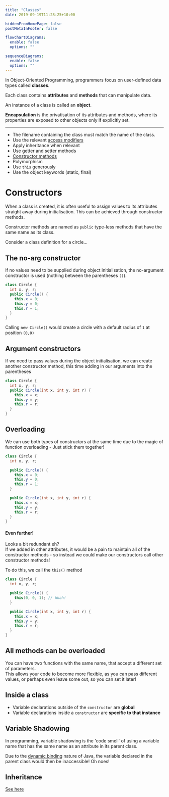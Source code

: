 ```yaml
---
title: "Classes"
date: 2019-09-19T11:28:25+10:00

hiddenFromHomePage: false
postMetaInFooter: false

flowchartDiagrams:
  enable: false
  options: ""

sequenceDiagrams:
  enable: false
  options: ""
---
```


In Object-Oriented Programming, programmers focus on user-defined data types called **classes**.

Each class contains **attributes** and **methods** that can manipulate data.

An instance of a class is called an **object**.

**Encapsulation** is the privatisation of its attributes and methods, where its properties are exposed to other objects only if explicitly set.

---

- The filename containing the class must match the name of the class.
- Use the relevant [access modifiers](../java-access-modifiers)
- Apply inheritance when relevant
- Use getter and setter methods
- [Constructor methods](#constructors)
- Polymorphism
- Use `this` generously
- Use the object keywords (static, final)

# Constructors

When a class is created, it is often useful to assign values to its attributes straight away during initialisation. This can be achieved through constructor methods.

Constructor methods are named as `public` type-less methods that have the same name as its class.

Consider a class definition for a circle...

## The no-arg constructor

If no values need to be supplied during object initialisation, the no-argument constructor is used (nothing between the parentheses `()`).

```java
class Circle {
  int x, y, r;
  public Circle() {
    this.x = 0;
    this.y = 0;
    this.r = 1;
  }
}
```

Calling `new Circle()` would create a circle with a default radius of `1` at position `(0,0)`

## Argument constructors

If we need to pass values during the object initialisation, we can create another constructor method, this time adding in our arguments into the parentheses

```java
class Circle {
  int x, y, r;
  public Circle(int x, int y, int r) {
    this.x = x;
    this.y = y;
    this.r = r;
  }
}
```

## Overloading

We can use both types of constructors at the same time due to the magic of function overloading - Just stick them together!

```java
class Circle {
  int x, y, r;

  public Circle() {
    this.x = 0;
    this.y = 0;
    this.r = 1;
  }

  public Circle(int x, int y, int r) {
    this.x = x;
    this.y = y;
    this.r = r;
  }
}
```

#### Even further!

Looks a bit redundant eh?  
If we added in other attributes, it would be a pain to maintain all of the constructor methods - so instead we could make our constructors call other constructor methods!

To do this, we call the `this()` method

```java
class Circle {
  int x, y, r;

  public Circle() {
    this(0, 0, 1); // Woah!
  }

  public Circle(int x, int y, int r) {
    this.x = x;
    this.y = y;
    this.r = r;
  }
}
```

## All methods can be overloaded

You can have two functions with the same name, that accept a different set of parameters.  
This allows your code to become more flexible, as you can pass different values, or perhaps even leave some out, so you can set it later!

## Inside a class

- Variable declarations outside of the `constructor` are **global**
- Variable declarations inside a `constructor` are **specific to that instance**

## Variable Shadowing

In programming, variable shadowing is the 'code smell' of using a variable name that has the same name as an attribute in its parent class.

Due to the [dynamic binding](../dynamic-binding) nature of Java, the variable declared in the parent class would then be inaccessible! Oh noes!

## Inheritance

[See here](../inheritance)
